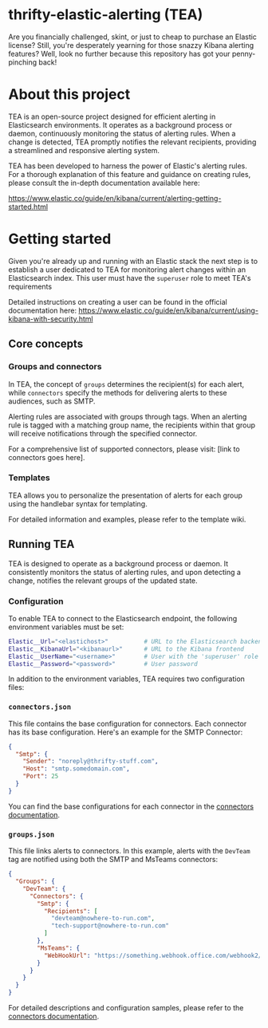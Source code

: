 # thrifty-elastic-alerting (TEA)
Are you financially challenged, skint, or just to cheap to purchase an Elastic license? Still, you're desperately yearning for those snazzy Kibana alerting features? Well, look no further because this repository has got your penny-pinching back!

# About this project
TEA is an open-source project designed for efficient alerting in Elasticsearch environments. It operates as a background process or daemon, continuously monitoring the status of alerting rules. When a change is detected, TEA promptly notifies the relevant recipients, providing a streamlined and responsive alerting system.

TEA has been developed to harness the power of Elastic's alerting rules. For a thorough explanation of this feature and guidance on creating rules, please consult the in-depth documentation available here:

https://www.elastic.co/guide/en/kibana/current/alerting-getting-started.html

# Getting started

Given you're already up and running with an Elastic stack the next step is to establish a user dedicated to TEA for monitoring alert changes within an Elasticsearch index. This user must have the `superuser` role to meet TEA's requirements

Detailed instructions on creating a user can be found in the official documentation here: https://www.elastic.co/guide/en/kibana/current/using-kibana-with-security.html

## Core concepts

### Groups and connectors

In TEA, the concept of `groups` determines the recipient(s) for each alert, while `connectors` specify the methods for delivering alerts to these audiences, such as SMTP.

Alerting rules are associated with groups through tags. When an alerting rule is tagged with a matching group name, the recipients within that group will receive notifications through the specified connector.

For a comprehensive list of supported connectors, please visit: [link to connectors goes here].

### Templates

TEA allows you to personalize the presentation of alerts for each group using the handlebar syntax for templating.

For detailed information and examples, please refer to the template wiki.

## Running TEA

TEA is designed to operate as a background process or daemon. It consistently monitors the status of alerting rules, and upon detecting a change, notifies the relevant groups of the updated state.

### Configuration

To enable TEA to connect to the Elasticsearch endpoint, the following environment variables must be set:

```bash
Elastic__Url="<elastichost>"          # URL to the Elasticsearch backend, e.g., https://elasticsearch-es-internal-http:9200
Elastic__KibanaUrl="<kibanaurl>"      # URL to the Kibana frontend
Elastic__UserName="<username>"        # User with the 'superuser' role
Elastic__Password="<password>"        # User password
```

In addition to the environment variables, TEA requires two configuration files:

### `connectors.json`

This file contains the base configuration for connectors. Each connector has its base configuration. Here's an example for the SMTP Connector:

```json
{
  "Smtp": {
    "Sender": "noreply@thrifty-stuff.com",
    "Host": "smtp.somedomain.com",
    "Port": 25
  }
}
```

You can find the base configurations for each connector in the [connectors documentation](<link-to-connectors-documentation>).

### `groups.json`

This file links alerts to connectors. In this example, alerts with the `DevTeam` tag are notified using both the SMTP and MsTeams connectors:

```json
{
  "Groups": {
    "DevTeam": {
      "Connectors": {
        "Smtp": {
          "Recipients": [
            "devteam@nowhere-to-run.com",
            "tech-support@nowhere-to-run.com"
          ]
        },
        "MsTeams": {
          "WebHookUrl": "https://something.webhook.office.com/webhook2/"
        }
      }
    }
  }
}
```

For detailed descriptions and configuration samples, please refer to the [connectors documentation](<link-to-connectors-documentation>).

